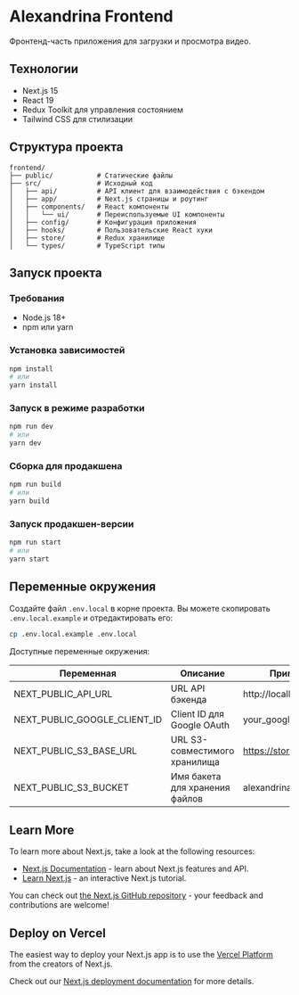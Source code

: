 # Alexandrina Frontend

Фронтенд-часть приложения для загрузки и просмотра видео.

## Технологии

- Next.js 15
- React 19
- Redux Toolkit для управления состоянием
- Tailwind CSS для стилизации

## Структура проекта

```
frontend/
├── public/           # Статические файлы
├── src/              # Исходный код
│   ├── api/          # API клиент для взаимодействия с бэкендом
│   ├── app/          # Next.js страницы и роутинг
│   ├── components/   # React компоненты
│   │   └── ui/       # Переиспользуемые UI компоненты
│   ├── config/       # Конфигурация приложения
│   ├── hooks/        # Пользовательские React хуки
│   ├── store/        # Redux хранилище
│   └── types/        # TypeScript типы
```

## Запуск проекта

### Требования

- Node.js 18+ 
- npm или yarn

### Установка зависимостей

```bash
npm install
# или
yarn install
```

### Запуск в режиме разработки

```bash
npm run dev
# или
yarn dev
```

### Сборка для продакшена

```bash
npm run build
# или
yarn build
```

### Запуск продакшен-версии

```bash
npm run start
# или
yarn start
```

## Переменные окружения

Создайте файл `.env.local` в корне проекта. Вы можете скопировать `.env.local.example` и отредактировать его:

```bash
cp .env.local.example .env.local
```

Доступные переменные окружения:

| Переменная | Описание | Пример значения |
|------------|----------|-----------------|
| NEXT_PUBLIC_API_URL | URL API бэкенда | http://localhost:8080 |
| NEXT_PUBLIC_GOOGLE_CLIENT_ID | Client ID для Google OAuth | your_google_client_id |
| NEXT_PUBLIC_S3_BASE_URL | URL S3-совместимого хранилища | https://storage.yandexcloud.net |
| NEXT_PUBLIC_S3_BUCKET | Имя бакета для хранения файлов | alexandrina |

## Learn More

To learn more about Next.js, take a look at the following resources:

- [Next.js Documentation](https://nextjs.org/docs) - learn about Next.js features and API.
- [Learn Next.js](https://nextjs.org/learn) - an interactive Next.js tutorial.

You can check out [the Next.js GitHub repository](https://github.com/vercel/next.js) - your feedback and contributions are welcome!

## Deploy on Vercel

The easiest way to deploy your Next.js app is to use the [Vercel Platform](https://vercel.com/new?utm_medium=default-template&filter=next.js&utm_source=create-next-app&utm_campaign=create-next-app-readme) from the creators of Next.js.

Check out our [Next.js deployment documentation](https://nextjs.org/docs/app/building-your-application/deploying) for more details.
